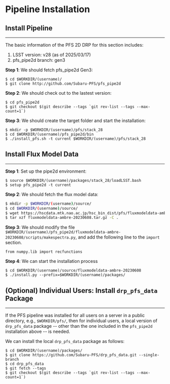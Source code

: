 # Pipeline Installation

## Install Pipeline

---

The basic information of the PFS 2D DRP for this section includes:

1. LSST version: v28 (as of 2025/03/17)
2. pfs_pipe2d branch: gen3

**Step 1**: We should fetch pfs_pipe2d Gen3:

```
$ cd $WORKDIR/(username)/
$ git clone http://github.com/Subaru-PFS/pfs_pipe2d
```

<!-- !!! Skippable
    1. Comment out `install_pfs.sh` line 87 `setup pipe_drivers ${setup_args}`. This package seems discontinued and will not be installed by the script.
    2. Change `install_lsst.sh` line 58 from `LSST_VERSION=v26_0_0` to `LSST_VERSION=v26_0_2`
    3. Add `numpy scipy=1.10.1` to the end of `install_lsst.sh` line 43 (not necessary for now but for newer versions of LSST) -->

**Step 2**: We should check out to the lastest version:

```
$ cd pfs_pipe2d
$ git checkout $(git describe --tags `git rev-list --tags --max-count=1`)
```

**Step 3**: We should create the target folder and start the installation:
```
$ mkdir -p $WORKDIR/(username)/pfs/stack_28
$ cd $WORKDIR/(username)/pfs_pipe2d/bin
$ ./install_pfs.sh -t current $WORKDIR/(username)/pfs/stack_28
```

<!-- $ ./install_pfs.sh -t current -b gen3 $WORKDIR/(username)/pfs/stack_26_0_2 -->

## Install Flux Model Data

---

**Step 1**: Set up the pipe2d environment:

```
$ source $WORKDIR/(username)/packages/stack_28/loadLSST.bash
$ setup pfs_pipe2d -t current
```

**Step 2**: We should fetch the flux model data:

``` bash
$ mkdir -p $WORKDIR/(username)/source/
$ cd $WORKDIR/(username)/source/
$ wget https://hscdata.mtk.nao.ac.jp/hsc_bin_dist/pfs/fluxmodeldata-ambre-20230608.tar.gz
$ tar xzf fluxmodeldata-ambre-20230608.tar.gz -C .
```

**Step 3**: We should modify the file `$WORKDIR/(username)/pfs_pipe2d/fluxmodeldata-ambre-20230608/scripts/makespectra.py`, and add the following line to the `import` section.

```
from numpy.lib import recfunctions
```

**Step 4**: We can start the installation process

```
$ cd $WORKDIR/(username)/source/fluxmodeldata-ambre-20230608
$ ./install.py --prefix=$WORKDIR/(username)/packages/
```

## (Optional) Individual Users: Install `drp_pfs_data` Package

---

If the PFS pipeline was installed for all users on a server in a public directory, e.g., `$WORKDIR/pfs/`, then for individual users, a local version of `drp_pfs_data` package -- other than the one included in the `pfs_pipe2d` installation above -- is needed.

We can install the local `drp_pfs_data` package as follows:
 
```
$ cd $WORKDIR/(username)/packages/
$ git clone https://github.com/Subaru-PFS/drp_pfs_data.git --single-branch
$ cd drp_pfs_data
$ git fetch --tags
$ git checkout $(git describe --tags `git rev-list --tags --max-count=1`)
```